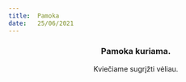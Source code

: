 ```yaml
---
title:  Pamoka
date:   25/06/2021
---
```


### <center>Pamoka kuriama.</center>
<center>Kviečiame sugrįžti vėliau.</center>